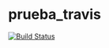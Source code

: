 # prueba_travis
[![Build Status](https://travis-ci.org/juaneml/prueba_travis.svg?branch=master)](https://travis-ci.org/juaneml/prueba_travis)


